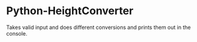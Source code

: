 # Python-HeightConverter
Takes valid input and does different conversions and prints them out in the console. 
